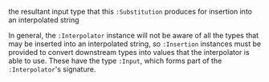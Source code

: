 the resultant input type that this `:Substitution` produces for insertion into an interpolated string

In general, the `:Interpolator` instance will not be aware of all the types that may be inserted into an
interpolated string, so `:Insertion` instances must be provided to convert downstream types into values that the
interpolator is able to use. These have the type `:Input`, which forms part of the `:Interpolator`'s signature.